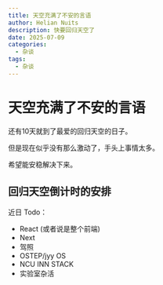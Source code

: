 ```yaml
---
title: 天空充满了不安的言语
author: Helian Nuits
description: 快要回归天空了
date: 2025-07-09
categories:
  - 杂谈
tags:
  - 杂谈
---
```


# 天空充满了不安的言语

还有10天就到了最爱的回归天空的日子。

但是现在似乎没有那么激动了，手头上事情太多。

希望能安稳解决下来。

## 回归天空倒计时的安排

近日 Todo：

- React (或者说是整个前端)
- Next
- 驾照
- OSTEP/jyy OS
- NCU INN STACK
- 实验室杂活
